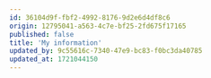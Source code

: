 ```yaml
---
id: 36104d9f-fbf2-4992-8176-9d2e6d4df8c6
origin: 12795041-a563-4c7e-bf25-2fd675f17165
published: false
title: 'My information'
updated_by: 9c55616c-7340-47e9-bc83-f0bc3da40785
updated_at: 1721044150
---
```

